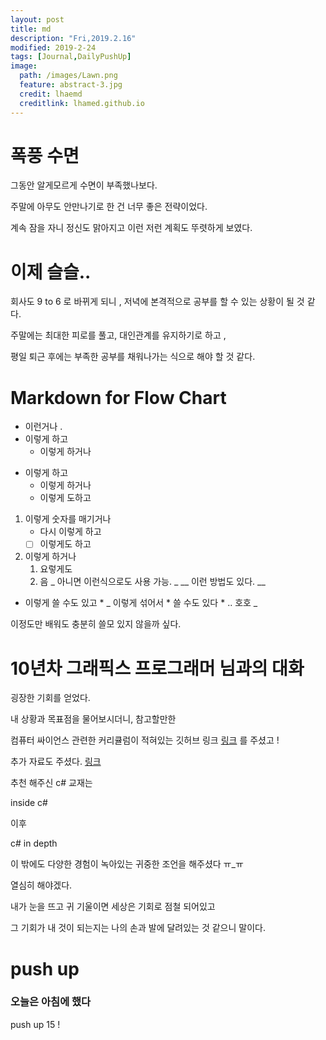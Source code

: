 ```yaml
---
layout: post
title: md
description: "Fri,2019.2.16"
modified: 2019-2-24
tags: [Journal,DailyPushUp]
image:
  path: /images/Lawn.png
  feature: abstract-3.jpg
  credit: lhaemd
  creditlink: lhamed.github.io
---
```


# 폭풍 수면

그동안 알게모르게 수면이 부족했나보다. 

주말에 아무도 안만나기로 한 건 너무 좋은 전략이었다. 

계속 잠을 자니 정신도 맑아지고 이런 저런 계획도 뚜렷하게 보였다. 

# 이제 슬슬.. 

회사도 9  to 6 로 바뀌게 되니 , 저녁에 본격적으로 공부를 할 수 있는 상황이 될 것 같다. 

주말에는 최대한 피로를 풀고, 대인관계를 유지하기로 하고 , 

평일 퇴근 후에는 부족한 공부를 채워나가는 식으로 해야 할 것 같다. 

# Markdown for Flow Chart

* 이런거나 . 
* 이렇게 하고
    * 이렇게 하거나
- 이렇게 하고 
    - 이렇게 하거나
    * 이렇게 도하고 
1. 이렇게 숫자를 매기거나
    * 다시 이렇게 하고
    - [ ] 이렇게도 하고 
2. 이렇게 하거나
    1. 요렇게도 
    2. 음 
_ 아니면 이런식으로도 사용 가능. _ 
__ 이런 방법도 있다. __
* 이렇게 쓸 수도 있고 *
_ 이렇게 섞어서 * 쓸 수도 있다 * .. 호호 _ 

이정도만 배워도 충분히 쓸모 있지 않을까 싶다. 

# 10년차 그래픽스 프로그래머 님과의 대화 

굉장한 기회를 얻었다. 

내 상황과 목표점을 물어보시더니, 참고할만한 

컴퓨터 싸이언스 관련한 커리큘럼이 적혀있는 깃허브 링크 [링크](https://github.com/jwasham/coding-interview-university) 를 주셨고 !

추가 자료도 주셨다. [링크](https://www.vobour.com/%EB%82%B4%EA%B0%80-%EA%B5%AC%EA%B8%80-%EC%9D%B8%ED%84%B0%EB%B7%B0%EB%A5%BC-%ED%92%80-%ED%83%80%EC%9E%84%EC%9C%BC%EB%A1%9C-8-%EA%B0%9C%EC%9B%94-%EB%8F%99%EC%95%88-%EA%B3%B5%EB%B6%80%ED%95%9C-%EC%9D%B4%EC%9C%A0-why-i-s)

추천 해주신 c# 교재는 

inside c# 

이후 

c# in depth 

이 밖에도 다양한 경험이 녹아있는 귀중한 조언을 해주셨다 ㅠ_ㅠ 

열심히 해야겠다. 

내가 눈을 뜨고 귀 기울이면 세상은 기회로 점철 되어있고 

그 기회가 내 것이 되는지는 나의 손과 발에 달려있는 것 같으니 말이다. 


# push up 
### 오늘은 아침에 했다
push up 15 ! 
